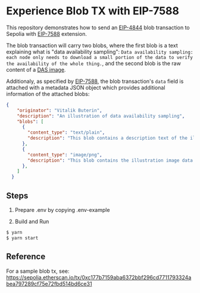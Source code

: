 # Experience Blob TX with EIP-7588

This repository demonstrates how to send an [EIP-4844](https://www.eip4844.com/) blob transaction to Sepolia with [EIP-7588](https://github.com/ethereum/ERCs/pull/185) extension.

The blob transaction will carry two blobs, where the first blob is a text explaining what is "data availability sampling": `Data availability sampling: each node only needs to download a small portion of the data to verify the availability of the whole thing.`, and the second blob is the raw content of a [DAS image](./src/imgs/das.png).

Additionaly, as specified by [EIP-7588](https://github.com/ethereum/ERCs/pull/185), the blob transaction's `data` field is attached with a metadata JSON object which provides additional information of the attached blobs:

```json
{
    "originator": "Vitalik Buterin",
    "description": "An illustration of data availability sampling",
    "blobs": [
      {
        "content_type": "text/plain",
        "description": "This blob contains a description text of the illustration. It's a hex encoded UTF-8 string."
      },
      {
        "content_type": "image/png",
        "description": "This blob contains the illustration image data in base64 format. It's a hex encoded RFC 2397 (https://www.rfc-editor.org/rfc/rfc2397) data URL."
      },
    ]
  }
```

## Steps

1. Prepare .env by copying .env-example 

2. Build and Run
  ```sh
  $ yarn
  $ yarn start
  ```

## Reference

For a sample blob tx, see: https://sepolia.etherscan.io/tx/0xc177b7159aba6372bbf296cd7711793324abea797289cf75e72fbd514bd6ce31